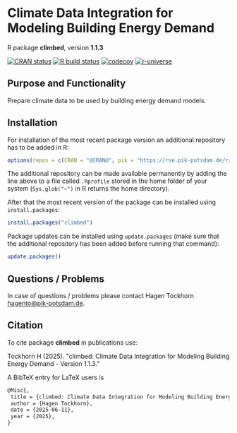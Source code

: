 # Climate Data Integration for Modeling Building Energy Demand

R package **climbed**, version **1.1.3**

[![CRAN status](https://www.r-pkg.org/badges/version/climbed)](https://cran.r-project.org/package=climbed) [![R build status](https://github.com/hagento/climbed/workflows/check/badge.svg)](https://github.com/hagento/climbed/actions) [![codecov](https://codecov.io/gh/hagento/climbed/branch/master/graph/badge.svg)](https://app.codecov.io/gh/hagento/climbed) [![r-universe](https://pik-piam.r-universe.dev/badges/climbed)](https://pik-piam.r-universe.dev/builds)

## Purpose and Functionality

Prepare climate data to be used by building energy demand models.


## Installation

For installation of the most recent package version an additional repository has to be added in R:

```r
options(repos = c(CRAN = "@CRAN@", pik = "https://rse.pik-potsdam.de/r/packages"))
```
The additional repository can be made available permanently by adding the line above to a file called `.Rprofile` stored in the home folder of your system (`Sys.glob("~")` in R returns the home directory).

After that the most recent version of the package can be installed using `install.packages`:

```r 
install.packages("climbed")
```

Package updates can be installed using `update.packages` (make sure that the additional repository has been added before running that command):

```r 
update.packages()
```

## Questions / Problems

In case of questions / problems please contact Hagen Tockhorn <hagento@pik-potsdam.de>.

## Citation

To cite package **climbed** in publications use:

Tockhorn H (2025). "climbed: Climate Data Integration for Modeling Building Energy Demand - Version 1.1.3."

A BibTeX entry for LaTeX users is

 ```latex
@Misc{,
  title = {climbed: Climate Data Integration for Modeling Building Energy Demand - Version 1.1.3},
  author = {Hagen Tockhorn},
  date = {2025-06-11},
  year = {2025},
}
```
